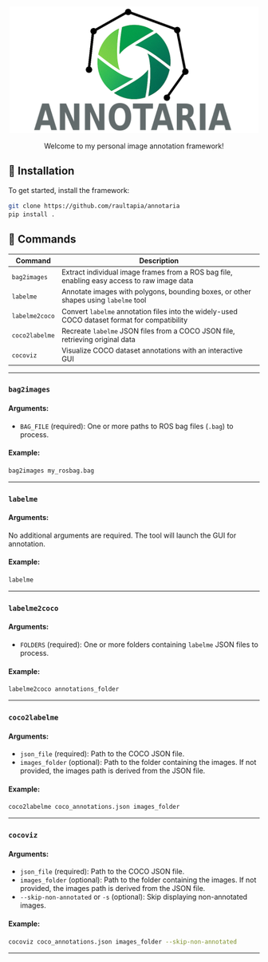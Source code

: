 <div align="center" style="margin-bottom: 10px;">
<a href="https://github.com/raultapia/annotaria">
<img width="500" src="https://github.com/raultapia/annotaria/blob/main/.github/assets/annotaria.png?raw=true" alt="annotaria">
</a>
</div>
<p align="center" class="brief">
Welcome to my personal image annotation framework!
</p>

## 🧩 Installation

To get started, install the framework:

```bash
git clone https://github.com/raultapia/annotaria
pip install .
```

## 💬 Commands

| **Command**    | **Description**                                                                               |
| -------------- | --------------------------------------------------------------------------------------------- |
| `bag2images`   | Extract individual image frames from a ROS bag file, enabling easy access to raw image data   |
| `labelme`      | Annotate images with polygons, bounding boxes, or other shapes using `labelme` tool           |
| `labelme2coco` | Convert `labelme` annotation files into the widely-used COCO dataset format for compatibility |
| `coco2labelme` | Recreate `labelme` JSON files from a COCO JSON file, retrieving original data                 |
| `cocoviz`      | Visualize COCO dataset annotations with an interactive GUI                                    |

---

### `bag2images`

#### Arguments:

- `BAG_FILE` (required): One or more paths to ROS bag files (`.bag`) to process.

#### Example:

```bash
bag2images my_rosbag.bag
```

---

### `labelme`

#### Arguments:

No additional arguments are required. The tool will launch the GUI for annotation.

#### Example:

```bash
labelme
```

---

### `labelme2coco`

#### Arguments:

- `FOLDERS` (required): One or more folders containing `labelme` JSON files to process.

#### Example:

```bash
labelme2coco annotations_folder
```

---

### `coco2labelme`

#### Arguments:

- `json_file` (required): Path to the COCO JSON file.
- `images_folder` (optional): Path to the folder containing the images. If not provided, the images path is derived from the JSON file.

#### Example:

```bash
coco2labelme coco_annotations.json images_folder
```

---

### `cocoviz`

#### Arguments:

- `json_file` (required): Path to the COCO JSON file.
- `images_folder` (optional): Path to the folder containing the images. If not provided, the images path is derived from the JSON file.
- `--skip-non-annotated` or `-s` (optional): Skip displaying non-annotated images.

#### Example:

```bash
cocoviz coco_annotations.json images_folder --skip-non-annotated
```

---
